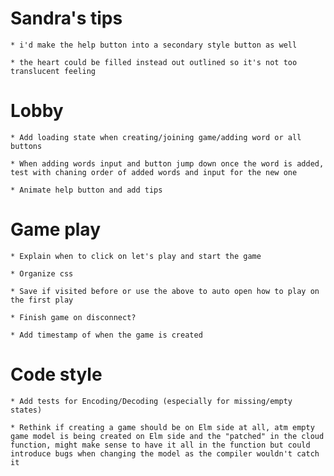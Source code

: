 # Sandra's tips

    * i'd make the help button into a secondary style button as well

    * the heart could be filled instead out outlined so it's not too translucent feeling

# Lobby

    * Add loading state when creating/joining game/adding word or all buttons

    * When adding words input and button jump down once the word is added, test with chaning order of added words and input for the new one

    * Animate help button and add tips

# Game play

    * Explain when to click on let's play and start the game

    * Organize css

    * Save if visited before or use the above to auto open how to play on the first play

    * Finish game on disconnect?

    * Add timestamp of when the game is created

# Code style

    * Add tests for Encoding/Decoding (especially for missing/empty states)

    * Rethink if creating a game should be on Elm side at all, atm empty game model is being created on Elm side and the "patched" in the cloud function, might make sense to have it all in the function but could introduce bugs when changing the model as the compiler wouldn't catch it
